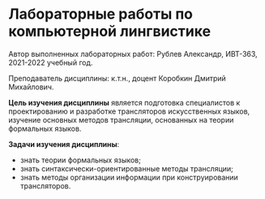 # Лабораторные работы по компьютерной лингвистике
Автор выполненных лабораторных работ: Рублев Александр, ИВТ-363, 2021-2022 учебный год.

Преподаватель дисциплины: к.т.н., доцент Коробкин Дмитрий Михайлович. 

**Цель изучения дисциплины** является подготовка специалистов к проектированию и разработке трансляторов
искусственных языков, изучение основных методов трансляции, основанных на теории формальных языков.

**Задачи изучения дисциплины**:

- знать теории формальных языков;
- знать синтаксически-ориентированные методы трансляции;
- знать методы организации информации при конструировании трансляторов.
